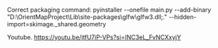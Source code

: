 Correct packaging command:
 pyinstaller --onefile  main.py --add-binary "D:\OrientMapProject\Lib\site-packages\glfw\glfw3.dll;." --hidden-import=skimage._shared.geometry

Youtube.
https://youtu.be/jtfU7iP-VPs?si=INC3eL_FvNCXxyjY

